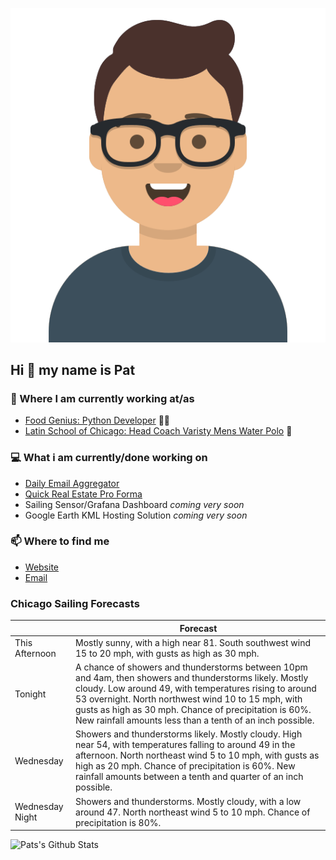 [![Social banner for p-j-falconer](https://raw.githubusercontent.com/P-J-FALCONER/P-J-FALCONER/master/assets/avataaars.svg)](https://patfalconer.com/)
## Hi :wave: my name is Pat

### 💼 Where I am currently working at/as
- [Food Genius: Python Developer](https://getfoodgenius.com/) 🍔🐍
- [Latin School of Chicago: Head Coach Varisty Mens Water Polo](https://www.latinschool.org/) 🤽


### 💻 What i am currently/done working on
 - [Daily Email Aggregator](https://github.com/P-J-FALCONER/dott_daily_mail)
 - [Quick Real Estate Pro Forma](https://github.com/P-J-FALCONER/henry)
 - Sailing Sensor/Grafana Dashboard *coming very soon*
 - Google Earth KML Hosting Solution *coming very soon*

### 📫 Where to find me
 - [Website](https://patfalconer.com/)
 - [Email](mailto:patrick.j.falconer@gmail.com)


### Chicago Sailing Forecasts
|   | Forecast  |
|---|---|
| This Afternoon | Mostly sunny, with a high near 81. South southwest wind 15 to 20 mph, with gusts as high as 30 mph. |
| Tonight | A chance of showers and thunderstorms between 10pm and 4am, then showers and thunderstorms likely. Mostly cloudy. Low around 49, with temperatures rising to around 53 overnight. North northwest wind 10 to 15 mph, with gusts as high as 30 mph. Chance of precipitation is 60%. New rainfall amounts less than a tenth of an inch possible. |
| Wednesday | Showers and thunderstorms likely. Mostly cloudy. High near 54, with temperatures falling to around 49 in the afternoon. North northeast wind 5 to 10 mph, with gusts as high as 20 mph. Chance of precipitation is 60%. New rainfall amounts between a tenth and quarter of an inch possible. |
| Wednesday Night | Showers and thunderstorms. Mostly cloudy, with a low around 47. North northeast wind 5 to 10 mph. Chance of precipitation is 80%. |

![Pats's Github Stats](https://github-readme-stats.vercel.app/api?username=p-j-falconer&show_icons=true&theme=radical)
